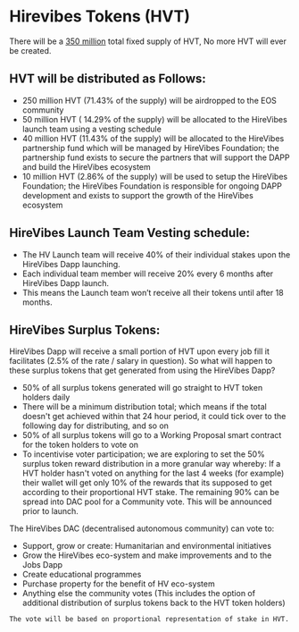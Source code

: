 # Hirevibes Tokens (HVT)
There will be a <u>350 million</u> total fixed supply of HVT, No more HVT will ever be created.

## HVT will be distributed as Follows:

* 250 million HVT (71.43% of the supply) will be airdropped to the EOS community
* 50 million HVT ( 14.29% of the supply) will be allocated to the HireVibes launch team using a vesting schedule
* 40 million HVT (11.43% of the supply) will be allocated to the HireVibes partnership fund which will be managed by HireVibes Foundation; the partnership fund exists to secure the partners that will support the DAPP and build the HireVibes ecosystem
* 10 million HVT (2.86% of the supply) will be used to setup the HireVibes Foundation; the HireVibes Foundation is responsible for ongoing DAPP development and exists to support the growth of the HireVibes ecosystem

## HireVibes Launch Team Vesting schedule:
* The HV Launch team will receive 40% of their individual stakes upon the HireVibes Dapp launching.
* Each individual team member will receive 20% every 6 months after HireVibes Dapp launch.
* This means the Launch team won’t receive all their tokens until after 18 months.

## HireVibes Surplus Tokens:
HireVibes Dapp will receive a small portion of HVT upon every job fill it facilitates (2.5% of the rate / salary in question). So what will happen to these surplus tokens that get generated from using the HireVibes Dapp?

* 50% of all surplus tokens generated will go straight to HVT token holders daily
* There will be a minimum distribution total; which means if the total doesn't get achieved within that 24 hour period, it could tick over to the following day for distributing, and so on
* 50% of all surplus tokens will go to a Working Proposal smart contract for the token holders to vote on
* To incentivise voter participation; we are exploring to set the 50% surplus token reward distribution in a more granular way whereby: If a HVT holder hasn't voted on anything for the last 4 weeks (for example) their wallet will get only 10% of the rewards that its supposed to get according to their proportional HVT stake. The remaining 90% can be spread into DAC pool for a Community vote. This will be announced prior to launch.

The HireVibes DAC (decentralised autonomous community) can vote to:

* Support, grow or create: Humanitarian and environmental initiatives
* Grow the HireVibes eco-system and make improvements and to the Jobs Dapp
* Create educational programmes
* Purchase property for the benefit of HV eco-system
* Anything else the community votes (This includes the option of additional distribution of surplus tokens back to the HVT token holders)

`The vote will be based on proportional representation of stake in HVT.`
